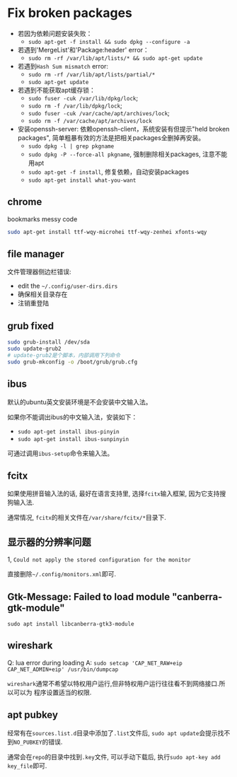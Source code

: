 # Fix broken packages

* 若因为依赖问题安装失败：
  * `sudo apt-get -f install && sudo dpkg --configure -a`
* 若遇到'MergeList'和'Package:header' error：
  * `sudo rm -rf /var/lib/apt/lists/* && sudo apt-get update`
* 若遇到`Hash Sum mismatch` error:
  * `sudo rm -rf /var/lib/apt/lists/partial/*`
  * `sudo apt-get update`
* 若遇到不能获取apt缓存锁：
  * `sudo fuser -cuk /var/lib/dpkg/lock`;
  * `sudo rm -f /var/lib/dpkg/lock`;
  * `sudo fuser -cuk /var/cache/apt/archives/lock`;
  * `sudo rm -f /var/cache/apt/archives/lock`
* 安装openssh-server: 依赖openssh-client，系统安装有但提示"held broken packages", 简单粗暴有效的方法是把相关packages全删掉再安装。
  * `sudo dpkg -l | grep pkgname`
  * `sudo dpkg -P --force-all pkgname`, 强制删除相关packages, 注意不能用apt
  * `sudo apt-get -f install`, 修复依赖，自动安装packages
  * `sudo apt-get install what-you-want`

## chrome

bookmarks messy code

~~~ sh
sudo apt-get install ttf-wqy-microhei ttf-wqy-zenhei xfonts-wqy
~~~

## file manager

文件管理器侧边栏错误:

* edit the `~/.config/user-dirs.dirs`
* 确保相关目录存在
* 注销重登陆

## grub fixed

```sh
sudo grub-install /dev/sda
sudo update-grub2
# update-grub2是个脚本，内部调用下列命令
sudo grub-mkconfig -o /boot/grub/grub.cfg
```

## ibus

默认的ubuntu英文安装环境是不会安装中文输入法。

如果你不能调出ibus的中文输入法，安装如下：

* `sudo apt-get install ibus-pinyin`
* `sudo apt-get install ibus-sunpinyin`

可通过调用`ibus-setup`命令来输入法。

## fcitx

如果使用拼音输入法的话, 最好在语言支持里, 选择`fcitx`输入框架, 因为它支持搜狗输入法.

通常情况, `fcitx`的相关文件在`/var/share/fcitx/*`目录下.

## 显示器的分辨率问题

1, `Could not apply the stored configuration for the monitor`

直接删除`~/.config/monitors.xml`即可.

## Gtk-Message: Failed to load module "canberra-gtk-module"

`sudo apt install libcanberra-gtk3-module`

## wireshark

Q: lua error during loading
A: `sudo setcap 'CAP_NET_RAW+eip CAP_NET_ADMIN+eip' /usr/bin/dumpcap`

`wireshark`通常不希望以特权用户运行,但非特权用户运行往往看不到网络接口.所以可以为
程序设置适当的权限.

## apt pubkey

经常有在`sources.list.d`目录中添加了`.list`文件后, `sudo apt update`会提示找不到`NO_PUBKEY`的错误.

通常会在`repo`的目录中找到`.key`文件, 可以手动下载后, 执行`sudo apt-key add key_file`即可.

